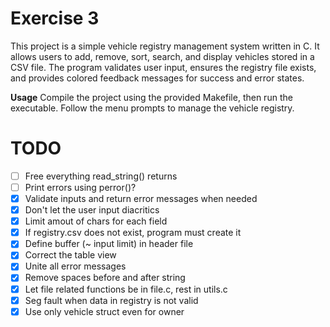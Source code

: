 # Exercise 3

This project is a simple vehicle registry management system written in C. It allows users to add, remove, sort, search, and display vehicles stored in a CSV file. The program validates user input, ensures the registry file exists, and provides colored feedback messages for success and error states.

**Usage**
Compile the project using the provided Makefile, then run the executable.
Follow the menu prompts to manage the vehicle registry.

# TODO

- [ ] Free everything read_string() returns
- [ ] Print errors using perror()?
- [x] Validate inputs and return error messages when needed
- [x] Don't let the user input diacritics
- [x] Limit amout of chars for each field
- [x] If registry.csv does not exist, program must create it
- [x] Define buffer (~ input limit) in header file
- [x] Correct the table view
- [x] Unite all error messages
- [x] Remove spaces before and after string
- [x] Let file related functions be in file.c, rest in utils.c
- [x] Seg fault when data in registry is not valid
- [x] Use only vehicle struct even for owner
